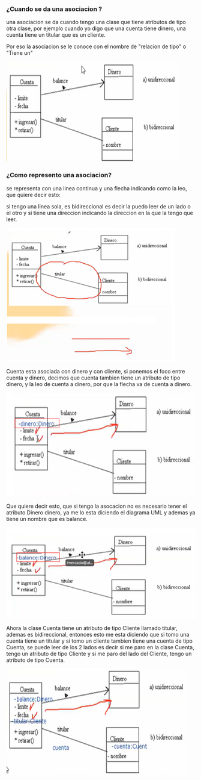### ¿Cuando se da una asociacion ?

una asociacion se da cuando tengo una clase que tiene atributos de tipo  otra clase, por ejemplo cuando yo digo que una cuenta tiene dinero, una cuenta tiene un titular que es un cliente.

Por eso la asociacion se le conoce con el nombre de "relacion de tipo" o "Tiene un"

![claseasociacion](/imagenesjava/claseasociaciones.png)

### ¿Como represento una asociacion?

se representa con una linea continua y una flecha indicando como la leo, que quiere decir esto:

si tengo una linea sola, es bidireccional es decir la puedo leer de un lado o el otro y si tiene una direccion indicando la direccion en la que la tengo que leer.


![asociacionbidireccional](/imagenesjava/asociacionbidireccional.png)



Cuenta esta asociada con dinero y con cliente, si ponemos el foco entre cuenta y dinero, decimos que cuenta tambien tiene un atributo de tipo dinero, y la leo de cuenta a dinero, por que la flecha va de cuenta a dinero.



![diagramacuenta](/imagenesjava/diagramacuenta.png)




Que quiere decir esto, que si tengo la asocacion no es necesario tener el atributo Dinero dinero, ya me lo esta diciendo el diagrama UML y ademas ya tiene un nombre que es balance.

![diagramacuenta1](/imagenesjava/diagramacuenta1.png)



Ahora la clase Cuenta tiene un atributo de tipo Cliente llamado titular, ademas es bidireccional, entonces esto me esta diciendo que si tomo una cuenta tiene un titular y si tomo un cliente tambien tiene una cuenta de tipo Cuenta, se puede leer de los 2 lados es decir si me paro en la clase Cuenta, tengo un atributo de tipo Cliente y si me paro del lado del Cliente, tengo un atributo de tipo Cuenta.

![diagramacuenta2](/imagenesjava/diagramacuenta2.png)